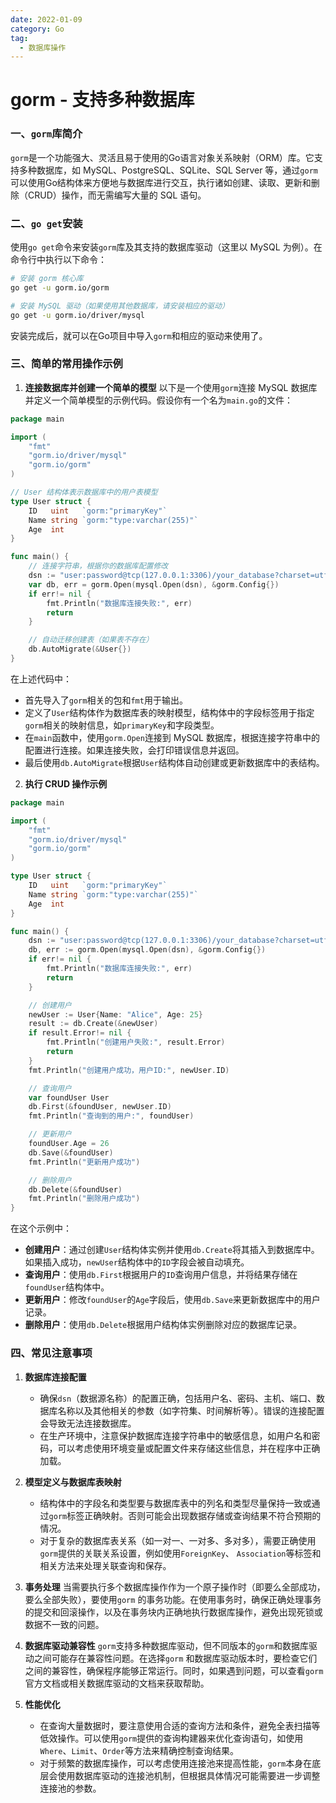 ```yaml
---
date: 2022-01-09
category: Go
tag:
  - 数据库操作
---
```


# gorm - 支持多种数据库

### 一、`gorm`库简介

`gorm`是一个功能强大、灵活且易于使用的Go语言对象关系映射（ORM）库。它支持多种数据库，如 MySQL、PostgreSQL、SQLite、SQL Server
等，通过`gorm`可以使用Go结构体来方便地与数据库进行交互，执行诸如创建、读取、更新和删除（CRUD）操作，而无需编写大量的 SQL 语句。

### 二、`go get`安装

使用`go get`命令来安装`gorm`库及其支持的数据库驱动（这里以 MySQL 为例）。在命令行中执行以下命令：

```bash
# 安装 gorm 核心库
go get -u gorm.io/gorm

# 安装 MySQL 驱动（如果使用其他数据库，请安装相应的驱动）
go get -u gorm.io/driver/mysql
```

安装完成后，就可以在Go项目中导入`gorm`和相应的驱动来使用了。

### 三、简单的常用操作示例

1. **连接数据库并创建一个简单的模型**
   以下是一个使用`gorm`连接 MySQL 数据库并定义一个简单模型的示例代码。假设你有一个名为`main.go`的文件：

```go
package main

import (
    "fmt"
    "gorm.io/driver/mysql"
    "gorm.io/gorm"
)

// User 结构体表示数据库中的用户表模型
type User struct {
    ID   uint   `gorm:"primaryKey"`
    Name string `gorm:"type:varchar(255)"`
    Age  int
}

func main() {
    // 连接字符串，根据你的数据库配置修改
    dsn := "user:password@tcp(127.0.0.1:3306)/your_database?charset=utf8mb4&parseTime=True&loc=Local"
    var db, err = gorm.Open(mysql.Open(dsn), &gorm.Config{})
    if err!= nil {
        fmt.Println("数据库连接失败:", err)
        return
    }

    // 自动迁移创建表（如果表不存在）
    db.AutoMigrate(&User{})
}
```

在上述代码中：

- 首先导入了`gorm`相关的包和`fmt`用于输出。
- 定义了`User`结构体作为数据库表的映射模型，结构体中的字段标签用于指定`gorm`相关的映射信息，如`primaryKey`和字段类型。
- 在`main`函数中，使用`gorm.Open`连接到 MySQL 数据库，根据连接字符串中的配置进行连接。如果连接失败，会打印错误信息并返回。
- 最后使用`db.AutoMigrate`根据`User`结构体自动创建或更新数据库中的表结构。

2. **执行 CRUD 操作示例**

```go
package main

import (
    "fmt"
    "gorm.io/driver/mysql"
    "gorm.io/gorm"
)

type User struct {
    ID   uint   `gorm:"primaryKey"`
    Name string `gorm:"type:varchar(255)"`
    Age  int
}

func main() {
    dsn := "user:password@tcp(127.0.0.1:3306)/your_database?charset=utf8mb4&parseTime=True&loc=Local"
    db, err := gorm.Open(mysql.Open(dsn), &gorm.Config{})
    if err!= nil {
        fmt.Println("数据库连接失败:", err)
        return
    }

    // 创建用户
    newUser := User{Name: "Alice", Age: 25}
    result := db.Create(&newUser)
    if result.Error!= nil {
        fmt.Println("创建用户失败:", result.Error)
        return
    }
    fmt.Println("创建用户成功，用户ID:", newUser.ID)

    // 查询用户
    var foundUser User
    db.First(&foundUser, newUser.ID)
    fmt.Println("查询到的用户:", foundUser)

    // 更新用户
    foundUser.Age = 26
    db.Save(&foundUser)
    fmt.Println("更新用户成功")

    // 删除用户
    db.Delete(&foundUser)
    fmt.Println("删除用户成功")
}
```

在这个示例中：

- **创建用户**：通过创建`User`结构体实例并使用`db.Create`将其插入到数据库中。如果插入成功，`newUser`结构体中的`ID`字段会被自动填充。
- **查询用户**：使用`db.First`根据用户的`ID`查询用户信息，并将结果存储在`foundUser`结构体中。
- **更新用户**：修改`foundUser`的`Age`字段后，使用`db.Save`来更新数据库中的用户记录。
- **删除用户**：使用`db.Delete`根据用户结构体实例删除对应的数据库记录。

### 四、常见注意事项

1. **数据库连接配置**
    - 确保`dsn`（数据源名称）的配置正确，包括用户名、密码、主机、端口、数据库名称以及其他相关的参数（如字符集、时间解析等）。错误的连接配置会导致无法连接数据库。
    - 在生产环境中，注意保护数据库连接字符串中的敏感信息，如用户名和密码，可以考虑使用环境变量或配置文件来存储这些信息，并在程序中正确加载。

2. **模型定义与数据库表映射**
    - 结构体中的字段名和类型要与数据库表中的列名和类型尽量保持一致或通过`gorm`标签正确映射。否则可能会出现数据存储或查询结果不符合预期的情况。
    - 对于复杂的数据库表关系（如一对一、一对多、多对多），需要正确使用`gorm`提供的关联关系设置，例如使用`ForeignKey`、
      `Association`等标签和相关方法来处理关联查询和保存。

3. **事务处理**
   当需要执行多个数据库操作作为一个原子操作时（即要么全部成功，要么全部失败），要使用`gorm`
   的事务功能。在使用事务时，确保正确处理事务的提交和回滚操作，以及在事务块内正确地执行数据库操作，避免出现死锁或数据不一致的问题。

4. **数据库驱动兼容性**
   `gorm`支持多种数据库驱动，但不同版本的`gorm`和数据库驱动之间可能存在兼容性问题。在选择`gorm`
   和数据库驱动版本时，要检查它们之间的兼容性，确保程序能够正常运行。同时，如果遇到问题，可以查看`gorm`官方文档或相关数据库驱动的文档来获取帮助。

5. **性能优化**
    - 在查询大量数据时，要注意使用合适的查询方法和条件，避免全表扫描等低效操作。可以使用`gorm`提供的查询构建器来优化查询语句，如使用
      `Where`、`Limit`、`Order`等方法来精确控制查询结果。
    - 对于频繁的数据库操作，可以考虑使用连接池来提高性能，`gorm`本身在底层会使用数据库驱动的连接池机制，但根据具体情况可能需要进一步调整连接池的参数。
